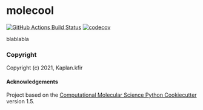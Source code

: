 molecool
==============================
[//]: # (Badges)
[![GitHub Actions Build Status](https://github.com/REPLACE_WITH_OWNER_ACCOUNT/molecool/workflows/CI/badge.svg)](https://github.com/REPLACE_WITH_OWNER_ACCOUNT/molecool/actions?query=workflow%3ACI)
[![codecov](https://codecov.io/gh/REPLACE_WITH_OWNER_ACCOUNT/molecool/branch/master/graph/badge.svg)](https://codecov.io/gh/REPLACE_WITH_OWNER_ACCOUNT/molecool/branch/master)


blablabla

### Copyright

Copyright (c) 2021, Kaplan.kfir


#### Acknowledgements
 
Project based on the 
[Computational Molecular Science Python Cookiecutter](https://github.com/molssi/cookiecutter-cms) version 1.5.
